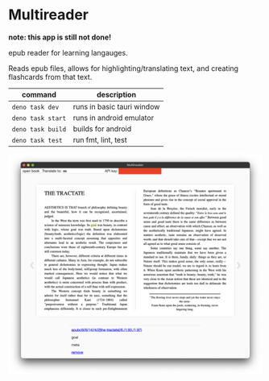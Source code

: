 # Multireader

**note: this app is still not done!**

epub reader for learning langauges.

Reads epub files, allows for highlighting/translating text, and creating flashcards from that text.

| command | description |
| --- | --- |
| `deno task dev` | runs in basic tauri window |
| `deno task start` | runs in android emulator |
| `deno task build` | builds for android |
| `deno task test` | run fmt, lint, test |

![screenshot of the app](./screenshot.png)
